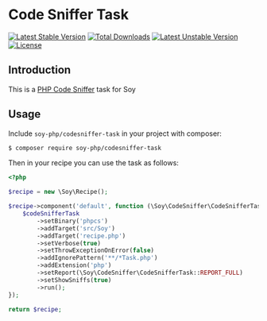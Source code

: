 # Code Sniffer Task

[![Latest Stable Version](https://poser.pugx.org/soy-php/codesniffer-task/v/stable)](https://packagist.org/packages/soy-php/codesniffer-task) [![Total Downloads](https://poser.pugx.org/soy-php/codesniffer-task/downloads)](https://packagist.org/packages/soy-php/codesniffer-task) [![Latest Unstable Version](https://poser.pugx.org/soy-php/codesniffer-task/v/unstable)](https://packagist.org/packages/soy-php/codesniffer-task) [![License](https://poser.pugx.org/soy-php/codesniffer-task/license)](https://packagist.org/packages/soy-php/codesniffer-task)

## Introduction
This is a [PHP Code Sniffer](https://github.com/squizlabs/PHP_CodeSniffer) task for Soy

## Usage
Include `soy-php/codesniffer-task` in your project with composer:

```sh
$ composer require soy-php/codesniffer-task
```

Then in your recipe you can use the task as follows:
```php
<?php

$recipe = new \Soy\Recipe();

$recipe->component('default', function (\Soy\CodeSniffer\CodeSnifferTask $codeSnifferTask) {
    $codeSnifferTask
        ->setBinary('phpcs')
        ->addTarget('src/Soy')
        ->addTarget('recipe.php')
        ->setVerbose(true)
        ->setThrowExceptionOnError(false)
        ->addIgnorePattern('**/*Task.php')
        ->addExtension('php')
        ->setReport(\Soy\CodeSniffer\CodeSnifferTask::REPORT_FULL)
        ->setShowSniffs(true)
        ->run();
});

return $recipe;
```
